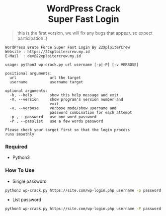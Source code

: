 <h1 align="center">WordPress Crack<br/>Super Fast Login</h1>

> this is the first version, we will fix any bugs that appear. so expect participation :)

```
WordPress Brute Force Super Fast Login By 22XploiterCrew
Website : https://22xploitercrew.my.id
E-Mail  : dev@22xploitercrew.my.id

usage: python3 wp-crack.py url username [-p|-P] [-v VERBOSE]

positional arguments:
  url               url the target
  username          username target

optional arguments:
  -h, --help        show this help message and exit
  -V, --version     show program's version number and
                    exit
  -v, --verbose     verbose mode/show username and
                    password combination for each attempt
  -p , --password   use one word password
  -P , --passlist   use a few words password

Please check your target first so that the login process
runs smoothly
```

### Required
- Python3

### How To Use
- Single password
``` bash
python3 wp-crack.py https://site.com/wp-login.php username -p password
```

- List password
``` bash
python3 wp-crack.py https://site.com/wp-login.php username -P password.txt
```
